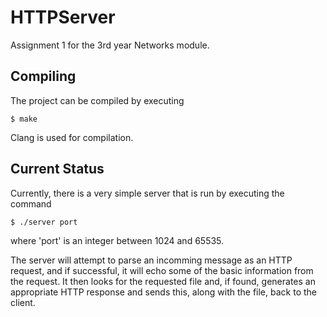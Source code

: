 # HTTPServer
Assignment 1 for the 3rd year Networks module.

## Compiling
The project can be compiled by executing

`$ make`

Clang is used for compilation.

## Current Status
Currently, there is a very simple server that is run by executing the
command

`$ ./server port`

where 'port' is an integer between 1024 and 65535.

The server will attempt to parse an incomming message as an HTTP request, and if
successful, it will echo some of the basic information from the request. It then
looks for the requested file and, if found, generates an appropriate HTTP
response and sends this, along with the file, back to the client.

